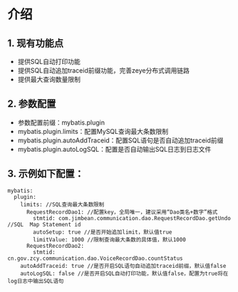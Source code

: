# 介绍

## 1. 现有功能点

* 提供SQL自动打印功能
* 提供SQL自动追加traceid前缀功能，完善zeye分布式调用链路
* 提供最大查询数量限制

## 2. 参数配置

* 参数配置前缀：mybatis.plugin
* mybatis.plugin.limits：配置MySQL查询最大条数限制
* mybatis.plugin.autoAddTraceid：配置SQL语句是否自动追加traceid前缀
* mybatis.plugin.autoLogSQL：配置是否自动输出SQL日志到日志文件

## 3. 示例如下配置：

```properties
mybatis:
  plugin:
    limits: //SQL查询最大条数限制
      RequestRecordDao1: //配置key，全局唯一，建议采用“Dao类名+数字”格式
        stmtid: com.jimbean.communication.dao.RequestRecordDao.getUndo //SQL  Map Statement id
        autoSetup: true //是否开始追加limit，默认值true
        limitValue: 1000 //限制查询最大条数的具体值，默认1000
      RequestRecordDao2:
        stmtid: cn.gov.zcy.communication.dao.VoiceRecordDao.countStatus
    autoAddTraceid: true //是否开启SQL语句自动追加traceid前缀，默认值false
    autoLogSQL: false //是否开启SQL自动打印功能，默认值false，配置为true将在log日志中输出SQL语句
```
